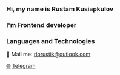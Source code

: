### Hi, my name is Rustam Kusiapkulov
### I'm Frontend developer

### Languages and Technologies

:e-mail: Mail me: [riorustik@outlook.com](riorustik@outlook.com)

[🌐](https://cdn.icon-icons.com/icons2/2530/PNG/512/telegram_button_icon_151837.png) [Telegram](https://t.me/riorustik) 

<!--
**riorustik/riorustik** is a ✨ _special_ ✨ repository because its `README.md` (this file) appears on your GitHub profile.

Here are some ideas to get you started:

- 🔭 I’m currently working on ...
- 🌱 I’m currently learning ...
- 👯 I’m looking to collaborate on ...
- 🤔 I’m looking for help with ...
- 💬 Ask me about ...
- 📫 How to reach me: ...
- 😄 Pronouns: ...
- ⚡ Fun fact: ...
-->
